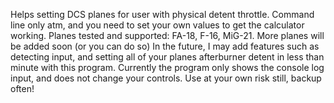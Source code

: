 Helps setting DCS planes for user with physical detent throttle. Command line only atm, and you need to set your own values to get the calculator working. Planes tested and supported: FA-18, F-16, MiG-21. More planes will be added soon (or you can do so) In the future, I may add features such as detecting input, and setting all of your planes afterburner detent in less than minute with this program. Currently the program only shows the console log input, and does not change your controls. Use at your own risk still, backup often!
